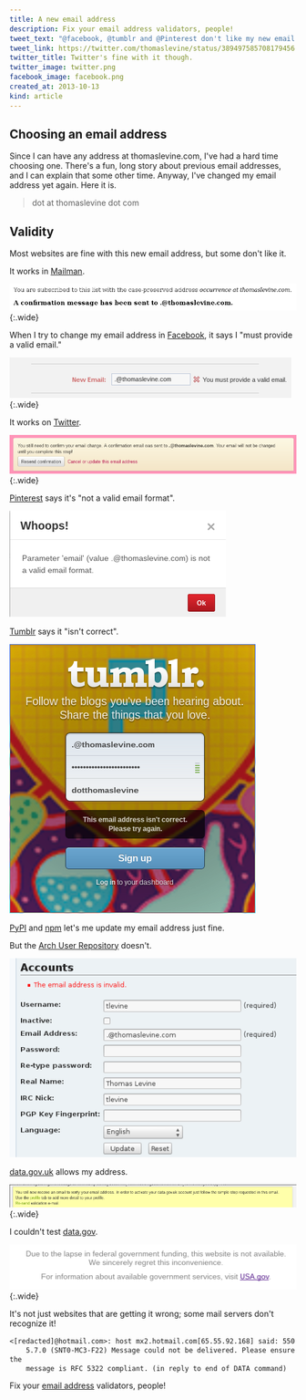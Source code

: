 ```yaml
---
title: A new email address
description: Fix your email address validators, people!
tweet_text: "@facebook, @tumblr and @Pinterest don't like my new email address. http://thomaslevine.com/!/dot-at-thomaslevine-dot-com/"
tweet_link: https://twitter.com/thomaslevine/status/389497585708179456
twitter_title: Twitter's fine with it though.
twitter_image: twitter.png
facebook_image: facebook.png
created_at: 2013-10-13
kind: article
---
```


## Choosing an email address
Since I can have any address at thomaslevine.com,
I've had a hard time choosing one. There's a fun,
long story about previous email addresses, and I
can explain that some other time. Anyway, I've
changed my email address yet again. Here it is.

<blockquote id="e-post">
<noscript>dot at thomaslevine dot com</noscript>
</blockquote>

## Validity
Most websites are fine with this new email address,
but some don't like it.

It works in [Mailman](http://www.gnu.org/software/mailman/).

!["A confirmation message has been sent..." message](mailman.png){:.wide}

When I try to change my email address in
[Facebook](https://facebook.com/perluette),
it says I "must provide a valid email."

!["You must provide a valid email." error message](facebook.png){:.wide}

It works on [Twitter](https://twitter.com/thomaslevine).

!["A confirmation email was sent" success message](twitter.png){:.wide}

[Pinterest](https://pinterest.com/perluette) says it's "not a valid email format".

!["not a valid email format" error message](pinterest.png)

[Tumblr](https://www.tumblr.com) says it "isn't correct".

!["The email address isn't correct." error message](tumblr.png)

[PyPI](https://pypi.python.org/pypi) and 
[npm](http://npmjs.org/) let's me update my email address just fine.

But the [Arch User Repository](https://aur.archlinux.org) doesn't.

!["The email address is invalid." error message](aur.png)

[data.gov.uk](https://data.gov.uk) allows my address.

!["You will now receive an email..." message](data-uk.png){:.wide}

I couldn't test [data.gov](https://data.gov).

!["Due to the lapse in federal government funding, this website is not available"](data-us.png){:.wide}

It's not just websites that are getting it wrong; some mail servers don't
recognize it!

    <[redacted]@hotmail.com>: host mx2.hotmail.com[65.55.92.168] said: 550
        5.7.0 (SNT0-MC3-F22) Message could not be delivered. Please ensure the
        message is RFC 5322 compliant. (in reply to end of DATA command)


Fix your [email address](http://tools.ietf.org/html/rfc3696) validators, people!
